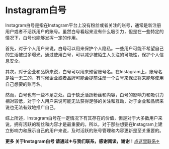# Instagram白号

Instagram白号是指在Instagram平台上没有粉丝或者关注的账号，通常是新注册用户或者不活跃用户的账号。虽然白号看起来没有什么吸引力，但是在一些特定的情况下，白号也能够发挥一定的作用。

首先，对于个人用户来说，白号可以用来保护个人隐私。一些用户可能不希望自己的生活被过多曝光，通过使用白号，可以减少被陌生人关注的可能性，保护个人信息安全。

其次，对于企业和品牌来说，白号可以用来预留账号名。在Instagram上，账号名是独一无二的，有时候企业或者品牌可能会提前注册一个白号来保证将来能够使用自己想要的账号名。

然而，白号也有一些不足之处。由于缺乏活跃粉丝和内容，白号的影响力和吸引力相对较低，对于个人用户来说可能无法获得足够的关注和互动，对于企业和品牌来说也无法有效地推广自己。

综上所述，Instagram白号在一定情况下有其存在的价值，但是对于大多数用户来说，拥有活跃的粉丝和内容才是最重要的。所以，对于那些想要在Instagram上建立影响力和展示自己的用户来说，及时活跃的账号管理和内容更新是至关重要的。

**更多 关于Instagram白号 请通过✈与我们联系，感谢阅读，谢谢！**[点这里联系✈](https://t.me/lianmeng09)